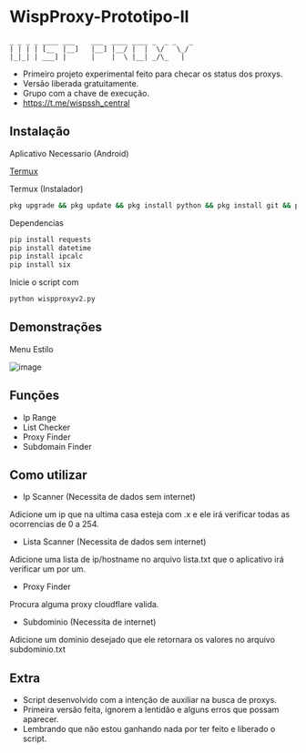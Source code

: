 # WispProxy-Prototipo-II

```
_ _ _ _ ____ ___    ___  ____ ____ _  _ _   _
| | | | [__  |__]   |__] |__/ |  |  \/   \_/    
|_|_| | ___] |      |    |  \ |__| _/\_   |
```

- Primeiro projeto experimental feito para checar os status dos proxys.
- Versão liberada gratuitamente.
- Grupo com a chave de execução.
- https://t.me/wispssh_central

## Instalação

Aplicativo Necessario (Android)

[Termux](https://play.google.com/store/apps/details?id=com.termux&hl=pt_BR&gl=US)

Termux (Instalador)

```bash
pkg upgrade && pkg update && pkg install python && pkg install git && pip install requests && pip install datetime && pip install ipcalc && pip install six && cd $home && mkdir WispProxy && git clone https://github.com/WispSSH/WispProxy-Prototipo-II.git WispProxy && cd WispProxy && rm README.md && python wispproxyv2.py
```

Dependencias

```bash
pip install requests
pip install datetime
pip install ipcalc
pip install six
```

Inicie o script com

```bash
python wispproxyv2.py
```

## Demonstrações

Menu Estilo

![image](https://user-images.githubusercontent.com/100727796/179432802-9a89d68c-55fb-4079-bc7e-341efbce228e.png)

## Funções

- Ip Range
- List Checker
- Proxy Finder
- Subdomain Finder

## Como utilizar

- Ip Scanner (Necessita de dados sem internet)

Adicione um ip que na ultima casa esteja com .x e ele irá verificar todas as ocorrencias de 0 a 254.

- Lista Scanner (Necessita de dados sem internet)

Adicione uma lista de ip/hostname no arquivo lista.txt que o aplicativo irá verificar um por um.

- Proxy Finder

Procura alguma proxy cloudflare valida.

- Subdominio (Necessita de internet)

Adicione um dominio desejado que ele retornara os valores no arquivo subdominio.txt

## Extra

- Script desenvolvido com a intenção de auxiliar na busca de proxys.
- Primeira versão feita, ignorem a lentidão e alguns erros que possam aparecer.
- Lembrando que não estou ganhando nada por ter feito e liberado o script.





